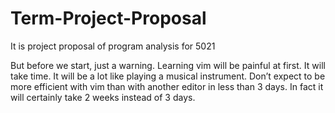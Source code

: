 # Term-Project-Proposal
It is project proposal of program analysis for 5021

But before we start, just a warning. Learning vim will be painful at first. It will take time. It will be a lot like playing a musical instrument. Don’t expect to be more efficient with vim than with another editor in less than 3 days. In fact it will certainly take 2 weeks instead of 3 days.
